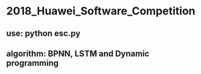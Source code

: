 # 2018_Huawei_Software_Competition

## use: python esc.py

## algorithm: BPNN, LSTM and Dynamic programming
